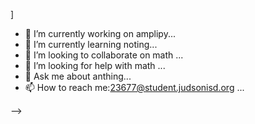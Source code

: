 ]

- 🔭 I’m currently working on amplipy...
- 🌱 I’m currently learning noting...
- 👯 I’m looking to collaborate on math ...
- 🤔 I’m looking for help with math ...
- 💬 Ask me about anthing...
- 📫 How to reach me:23677@student.judsonisd.org ...

-->
